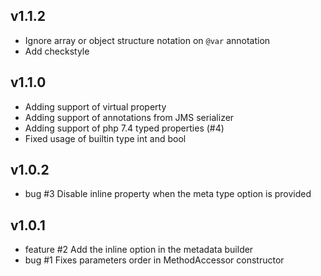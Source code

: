 v1.1.2
------

* Ignore array or object structure notation on `@var` annotation
* Add checkstyle


v1.1.0
------
* Adding support of virtual property
* Adding support of annotations from JMS serializer
* Adding support of php 7.4 typed properties (#4)
* Fixed usage of builtin type int and bool


v1.0.2
------
* bug #3 Disable inline property when the meta type option is provided


v1.0.1
------
* feature #2 Add the inline option in the metadata builder
* bug #1 Fixes parameters order in MethodAccessor constructor
